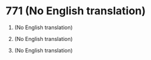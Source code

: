# 771 (No English translation)

1.  (No English translation)

2.  (No English translation)

3.  (No English translation)

